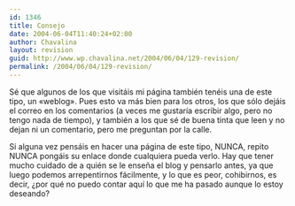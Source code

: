 ```yaml
---
id: 1346
title: Consejo
date: 2004-06-04T11:40:24+02:00
author: Chavalina
layout: revision
guid: http://www.wp.chavalina.net/2004/06/04/129-revision/
permalink: /2004/06/04/129-revision/
---
```

Sé que algunos de los que visitáis mi página también tenéis una de este tipo, un «weblog». Pues esto va más bien para los otros, los que sólo dejáis el correo en los comentarios (a veces me gustaría escribir algo, pero no tengo nada de tiempo), y también a los que sé de buena tinta que leen y no dejan ni un comentario, pero me preguntan por la calle.

Si alguna vez pensáis en hacer una página de este tipo, NUNCA, repito NUNCA pongáis su enlace donde cualquiera pueda verlo. Hay que tener mucho cuidado de a quién se le ense&ntilde;a el blog y pensarlo antes, ya que luego podemos arrepentirnos fácilmente, y lo que es peor, cohibirnos, es decir, &iquest;por qué no puedo contar aquí lo que me ha pasado aunque lo estoy deseando?